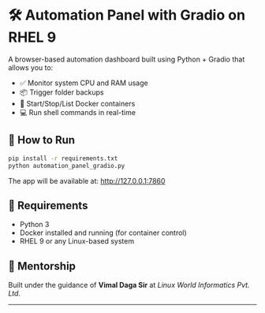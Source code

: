 # 🛠️ Automation Panel with Gradio on RHEL 9

A browser-based automation dashboard built using Python + Gradio that allows you to:

- ✅ Monitor system CPU and RAM usage
- 📦 Trigger folder backups
- 🐳 Start/Stop/List Docker containers
- 💻 Run shell commands in real-time

## 🚀 How to Run

```bash
pip install -r requirements.txt
python automation_panel_gradio.py
```

The app will be available at: http://127.0.0.1:7860

## 🔧 Requirements

- Python 3
- Docker installed and running (for container control)
- RHEL 9 or any Linux-based system

## 🙏 Mentorship

Built under the guidance of **Vimal Daga Sir** at *Linux World Informatics Pvt. Ltd.*

---
